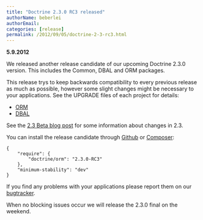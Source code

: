 ```yaml
---
title: "Doctrine 2.3.0 RC3 released"
authorName: beberlei
authorEmail:
categories: [release]
permalink: /2012/09/05/doctrine-2-3-rc3.html
---
```

**5.9.2012**

We released another release candidate of our upcoming Doctrine 2.3.0
version. This includes the Common, DBAL and ORM packages.

This release trys to keep backwards compatibility to every previous
release as much as possible, however some slight changes might be
necessary to your applications. See the UPGRADE files of each project
for details:

-   [ORM](https://github.com/doctrine/doctrine2/blob/master/UPGRADE.md)
-   [DBAL](https://github.com/doctrine/dbal/blob/master/UPGRADE)

See the [2.3 Beta blog
post](http://www.doctrine-project.org/blog/doctrine-2-3-beta.html) for
some information about changes in 2.3.

You can install the release candidate through
[Github](https://github.com/doctrine/doctrine2) or
[Composer](http://www.packagist.org):

    {
        "require": {
            "doctrine/orm": "2.3.0-RC3"
        },
        "minimum-stability": "dev"
    }

If you find any problems with your applications please report them on
our [bugtracker](http://www.doctrine-project.org/jira).

When no blocking issues occur we will release the 2.3.0 final on the
weekend.

